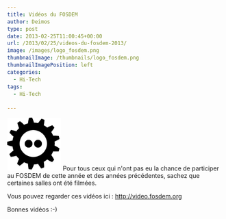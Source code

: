 ```yaml
---
title: Vidéos du FOSDEM
author: Deimos
type: post
date: 2013-02-25T11:00:45+00:00
url: /2013/02/25/videos-du-fosdem-2013/
image: /images/logo_fosdem.png
thumbnailImage: /thumbnails/logo_fosdem.png
thumbnailImagePosition: left
categories:
  - Hi-Tech
tags:
  - Hi-Tech

---
```

![fosdem_logo](/images/logo_fosdem.png)
Pour tous ceux qui n'ont pas eu la chance de participer au FOSDEM de cette année et des années précédentes, sachez que certaines salles ont été filmées.

Vous pouvez regarder ces vidéos ici : <http://video.fosdem.org>

Bonnes vidéos :-)
